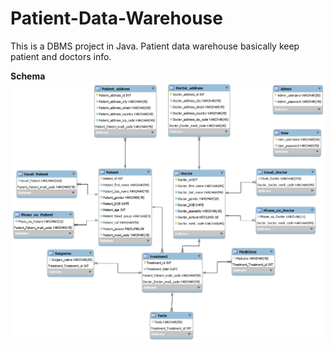 # Patient-Data-Warehouse
This is a DBMS project in Java. Patient data warehouse basically keep patient and doctors info.

**Schema**
![](patientDataWarehouseSchema.png)
